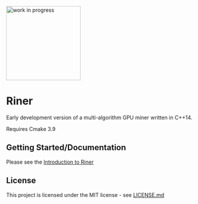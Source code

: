 <img src="https://genesismining.github.io/Riner/build/html/_images/img_wip.png" alt="work in progress" width="200"/>

# Riner

Early development version of a multi-algorithm GPU miner written in C++14.

Requires Cmake 3.9

## Getting Started/Documentation

Please see the [Introduction to Riner](https://genesismining.github.io/Riner "documentation")

## License

This project is licensed under the MIT license - see [LICENSE.md](LICENSE.md)
